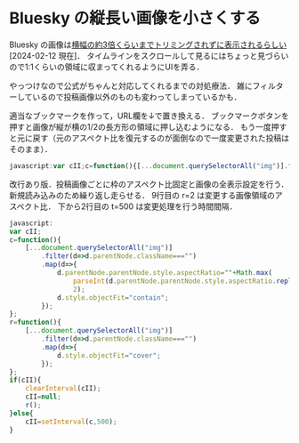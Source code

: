 # Bluesky の縦長い画像を小さくする

Bluesky の画像は[横幅の約3倍くらいまでトリミングされずに表示されるらしい](https://bsky.app/profile/ajalaca.bsky.social/post/3kl2bdtk6hk2v) [2024-02-12 現在]．
タイムラインをスクロールして見るにはちょっと見づらいので1:1くらいの領域に収まってくれるようにUIを弄る．

やっつけなので公式がちゃんと対応してくれるまでの対処療法．
雑にフィルターしているので投稿画像以外のものも変わってしまっているかも．

適当なブックマークを作って，URL欄を↓で置き換える．
ブックマークボタンを押すと画像が縦が横の1/2の長方形の領域に押し込むようになる．
もう一度押すと元に戻す（元のアスペクト比を復元するのが面倒なので一度変更された投稿はそのまま）．

```js
javascript:var cII;c=function(){[...document.querySelectorAll("img")].filter(d=>d.parentNode.className==="").map(d=>{d.parentNode.parentNode.style.aspectRatio=""+Math.max(parseInt(d.parentNode.parentNode.style.aspectRatio.replace(" / 1", "")), 2);d.style.objectFit="contain";});};r=function(){[...document.querySelectorAll("img")].filter(d=>d.parentNode.className==="").map(d=>{d.style.objectFit="cover";});};if(cII){clearInterval(cII);cII=null;r();}else{cII=setInterval(c,500);}
```

改行あり版．投稿画像ごとに枠のアスペクト比固定と画像の全表示設定を行う．
新規読み込みのため繰り返し走らせる．
9行目の r=2 は変更する画像領域のアスペクト比．
下から2行目の t=500 は変更処理を行う時間間隔．

```js
javascript:
var cII;
c=function(){
    [...document.querySelectorAll("img")]
        .filter(d=>d.parentNode.className==="")
        .map(d=>{
            d.parentNode.parentNode.style.aspectRatio=""+Math.max(
                parseInt(d.parentNode.parentNode.style.aspectRatio.replace(" / 1", "")),
                2);
            d.style.objectFit="contain";
        });
};
r=function(){
    [...document.querySelectorAll("img")]
        .filter(d=>d.parentNode.className==="")
        .map(d=>{
            d.style.objectFit="cover";
        });
};
if(cII){
    clearInterval(cII);
    cII=null;
    r();
}else{
    cII=setInterval(c,500);
}
```